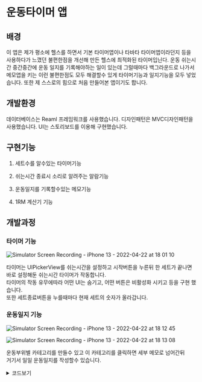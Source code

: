 # 운동타이머 앱

## 배경
이 앱은 제가 평소에 헬스를 하면서 기본 타이머앱이나 타바타 타이머앱이라던지 등을 사용하다가 느꼈던 불편한점을 개선해 만든 헬스에 최적화된 타이머입닌다. 운동 쉬는시간 중간중간에 운동 일지를 기록해야하는 일이 있는데 그럴때마다 백그라운드로 나가서 메모앱을 키는 이런 불편한점도 모두 해결할수 있게 타이머기능과 일지기능을 모두 넣었습니다. 또한 제 스스로의 힘으로 처음 만들어본 앱이기도 합니다.     
   
## 개발환경
데이터베이스는 Reaml 프레임워크를 사용했습니다.
디자인패턴은 MVC디자인패턴을 사용했습니다.
UI는 스토리보드를 이용해 구현했습니다.


## 구현기능
1. 세트수를 알수있는 타이머기능

2. 쉬는시간 종료시 소리로 알려주는 알람기능

3. 운동일지를 기록할수있는 메모기능

4. 1RM 계산기 기능

## 개발과정

### 타이머 기능

![Simulator Screen Recording - iPhone 13 - 2022-04-22 at 18 01 10](https://user-images.githubusercontent.com/93653997/164673883-e98c9df5-fb31-4403-90d3-3d0f50e08dfd.gif)

타이머는 UIPickerView를 쉬는시간을 설정하고 시작버튼을 누른뒤 한 세트가 끝나면 바로 설정해둔 쉬는시간 타이머가 작동합니다.   
타이머의 작동 유무에따라 어떤 UI는 숨기고, 어떤 버튼은 비활성화 시키고 등을 구현 했습니다.   
또한 세트종료버튼을 누를때마다 현재 세트의 숫자가 올라갑니다.   




### 운동일지 기능
![Simulator Screen Recording - iPhone 13 - 2022-04-22 at 18 12 45](https://user-images.githubusercontent.com/93653997/164675965-3d617bdc-b3b6-4f50-bb88-5a32b5bded57.gif)

![Simulator Screen Recording - iPhone 13 - 2022-04-22 at 18 13 08](https://user-images.githubusercontent.com/93653997/164676023-aebe5147-7d88-4ae0-8e2b-30390ca81948.gif)


운동부위별 카테고리를 만들수 있고 이 카테고리를 클릭하면 세부 메모로 넘어간뒤     
거기서 일일 운동일지를 작성할수 있습니다.   



<details>
<summary>코드보기</summary>

팝업뷰에서 받은 데이터를 델리게이트패턴으로 받운뒤 Ramlm 데이터베이스에 새롭게 생성하고    
또한 삭제하거나 테이블뷰에 불러옵니다.
```swift
SendUpdatedelegate {
    func sendUpdate(_ name: String) {
        saveCategories(name: name)
    }
    
    private func saveCategories(name: String) {
        try! RealmSingleton.shared.realm.write {
            RealmSingleton.shared.realm.add(WorkoutCategory(name: name))
        }
        
        tableView.reloadData()
    }
    
    private func loadCategories() {
        workoutCategories = RealmSingleton.shared.realm.objects(WorkoutCategory.self)
        tableView.reloadData()
    }
    
    private func deleteCategories(index: Int) {
        if let categories = workoutCategories?[index] {
            try! RealmSingleton.shared.realm.write{
                RealmSingleton.shared.realm.delete(categories.items)
                RealmSingleton.shared.realm.delete(categories)
            }
        }
        tableView.reloadData()
    }
}

```


## 1RM 계산기 기능

입력한 무게와 Reps를 바탕으로 여러 RM의 값을 구합니다.

